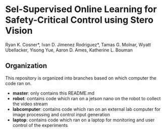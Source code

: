 # Sel-Supervised Online Learning for Safety-Critical Control using Stero Vision

Ryan K. Cosner*, Ivan D. Jimenez Rodriguez*, Tamas G. Molnar, Wyatt Ubellacker, Yisong Yue, Aaron D. Ames, Katherine L. Bouman


## Organization 

This repository is organized into branches based on which computer the code ran on. 
- **master**: only contains this README.md 
- **robot**: contains code which ran on a jetson nano on the robot to collect the video stream
- **labcomputer**: contains code which ran on an external lab computer for image processing and control input generation
- **laptop**: contains code which ran on a laptop for monitoring and user control of the experiments 
